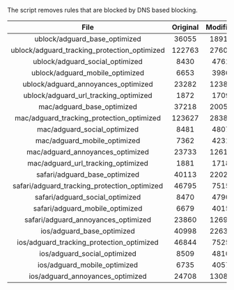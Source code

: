 The script removes rules that are blocked by DNS based blocking.


| File | Original | Modified |
|:----:|:-----:|:-----:|
| ublock/adguard_base_optimized | 36055 | 18911 |
| ublock/adguard_tracking_protection_optimized | 122763 | 27602 |
| ublock/adguard_social_optimized | 8430 | 4761 |
| ublock/adguard_mobile_optimized | 6653 | 3986 |
| ublock/adguard_annoyances_optimized | 23282 | 12386 |
| ublock/adguard_url_tracking_optimized | 1872 | 1709 |
| mac/adguard_base_optimized | 37218 | 20055 |
| mac/adguard_tracking_protection_optimized | 123627 | 28384 |
| mac/adguard_social_optimized | 8481 | 4807 |
| mac/adguard_mobile_optimized | 7362 | 4231 |
| mac/adguard_annoyances_optimized | 23733 | 12619 |
| mac/adguard_url_tracking_optimized | 1881 | 1718 |
| safari/adguard_base_optimized | 40113 | 22022 |
| safari/adguard_tracking_protection_optimized | 46795 | 7515 |
| safari/adguard_social_optimized | 8470 | 4790 |
| safari/adguard_mobile_optimized | 6679 | 4015 |
| safari/adguard_annoyances_optimized | 23860 | 12692 |
| ios/adguard_base_optimized | 40998 | 22639 |
| ios/adguard_tracking_protection_optimized | 46844 | 7525 |
| ios/adguard_social_optimized | 8509 | 4810 |
| ios/adguard_mobile_optimized | 6735 | 4057 |
| ios/adguard_annoyances_optimized | 24708 | 13084 |